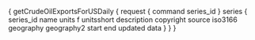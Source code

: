 {
  getCrudeOilExportsForUSDaily {
    request {
      command
      series_id
    }
    series {
      series_id
      name
      units
      f
      unitsshort
      description
      copyright
      source
      iso3166
      geography
      geography2
      start
      end
      updated
      data
    }
  }
}